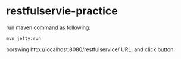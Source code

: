 # restfulservie-practice


run maven command as following:

    mvn jetty:run
    
borswing http://localhost:8080/restfulservice/ URL, and click button. 
